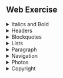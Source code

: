 

## Web Exercise

<details>
<summary>Italics and Bold</summary>

Writing in Markdown is not that hard! I will complete these lessons!

*"Of course," she whispered. Then, she shouted: "All I need is a little movie!"*

If you're thinking to yourself, This is unbelievable, you'd probably be right.
</details>

<details>
<summary>Headers</summary>

- Header one
- Header two
- Header three
- Header four
- Header five
- Header six
- Colombian Symbolism in One Hundred Years of Solitude
- Here's some words about the book One Hundred Years....
</details>

<details>
<summary>Blockquotes</summary>

I read this interesting quote the other day:

> Her eyes had called him and his soul had leaped at the call.
> To live, to err, to fall, to triumph, to recreate life out of life!
> Once upon a time and a very good time it was there was a moocow coming down along the road and this moocow that was coming down along the road met a nicens little boy named baby tuckoo...
> His father told him that story: his father looked at him through a glass: he had a hairy face.
> He was baby tuckoo. The moocow came down the road where Betty Byrne lived: she sold lemon platt. He left her quickly, fearing that her intimacy might turn to jibing and wishing to be out of the way before she offered her ware to another, a tourist from England or a student of Trinity. Grafton Street, along which he walked, prolonged that moment of discouraged poverty. In the roadway at the head of the street a slab was set to the memory of Wolfe Tone and he remembered having been present with his father at its laying. He remembered with bitterness that scene of tawdry tribute. There were four French delegates in a brake and one, a plump smiling young man, held, wedged on a stick, a card on which were printed the words: VIVE L'IRLANDE!
</details>

<details>
<summary>Lists</summary>

- Flour,
- Cheese,
- Tomatoes,
</details>

<details>
<summary>Paragraph</summary>

We pictured the meek mild creatures where
They dwelt in their strawy pen,
Nor did it occur to one of us there
To doubt they were kneeling then.

1. Crack three eggs over a bowl.
   Now, you're going to want to crack the eggs in such a way that you don't make a mess. If you do make a mess, use a towel to clean it up!
   
2. Pour a gallon of milk into the bowl.
   Basically, take the same guidance as above: don't be messy, but if you are, clean it up!
</details>
<details>
<summary>Navigation</summary>

- [search for it](https://www.google.com)
- [You're really, really going to want to see this.](https://www.dailykitten.com)
  
</details>
<details>
<summary> Photos </summary>

<p align ="center">
  <img src="https://upload.wikimedia.org/wikipedia/commons/5/56/Tiger.50.jpg" width="200" alt="A pretty tiger">
  <img src="https://upload.wikimedia.org/wikipedia/commons/a/a3/81_INF_DIV_SSI.jpg" width="200" alt="Black cat">
  <img src="https://icons.iconarchive.com/icons/google/noto-emoji-animals-nature/256/22221-cat-icon.png" width="200" alt="Orange cat">
</p>
</details>
<details>
<summary>Copyright</summary>
&copy; Hassan Rhioui
</details>

